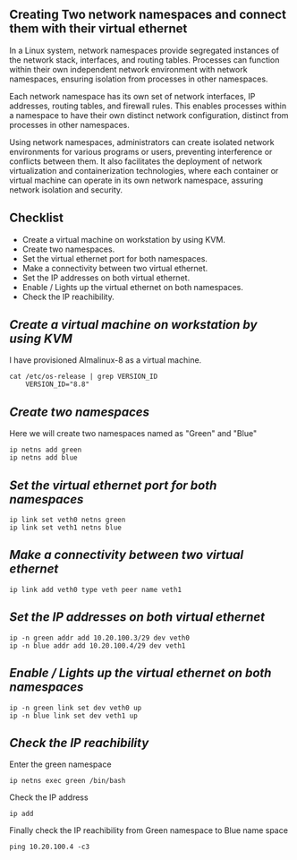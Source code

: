 ## Creating Two network namespaces and connect them with their virtual ethernet 

In a Linux system, network namespaces provide segregated instances of the network stack, interfaces, and routing tables. Processes can function within their own independent network environment with network namespaces, ensuring isolation from processes in other namespaces.

Each network namespace has its own set of network interfaces, IP addresses, routing tables, and firewall rules. This enables processes within a namespace to have their own distinct network configuration, distinct from processes in other namespaces.

Using network namespaces, administrators can create isolated network environments for various programs or users, preventing interference or conflicts between them. It also facilitates the deployment of network virtualization and containerization technologies, where each container or virtual machine can operate in its own network namespace, assuring network isolation and security.


## Checklist

- Create a virtual machine on workstation by using KVM.
- Create two namespaces.
- Set the virtual ethernet port for both namespaces.
- Make a connectivity between two virtual ethernet.
- Set the IP addresses on both virtual ethernet.
- Enable / Lights up the virtual ethernet on both namespaces.
- Check the IP reachibility.


## *Create a virtual machine on workstation by using KVM* ##


I have provisioned Almalinux-8 as a virtual machine.

```
cat /etc/os-release | grep VERSION_ID
    VERSION_ID="8.8"
```

## *Create two namespaces* ##

Here we will create two namespaces named as "Green" and "Blue"

```
ip netns add green
ip netns add blue
```

## *Set the virtual ethernet port for both namespaces* ##
```
ip link set veth0 netns green
ip link set veth1 netns blue
```

## *Make a connectivity between two virtual ethernet* ##
```
ip link add veth0 type veth peer name veth1
```

## *Set the IP addresses on both virtual ethernet* ##
```
ip -n green addr add 10.20.100.3/29 dev veth0
ip -n blue addr add 10.20.100.4/29 dev veth1
```

## *Enable / Lights up the virtual ethernet on both namespaces* ##
```
ip -n green link set dev veth0 up
ip -n blue link set dev veth1 up
```

## *Check the IP reachibility* ##
Enter the green namespace
```
ip netns exec green /bin/bash
```

Check the IP address
```
ip add
```

Finally check the IP reachibility from Green namespace to Blue name space
```
ping 10.20.100.4 -c3
```